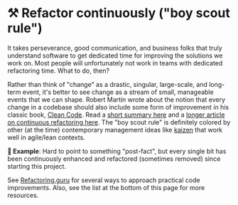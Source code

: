 # ⚒ Refactor continuously ("boy scout rule")

It takes perseverance, good communication, and business folks that truly understand software to get dedicated time for improving the solutions we work on. Most people will unfortunately not work in teams with dedicated refactoring time. What to do, then?

Rather than think of "change" as a drastic, singular, large-scale, and long-term event, it's better to see change as a stream of small, manageable events that we can shape. Robert Martin wrote about the notion that every change in a codebase should also include some form of improvement in his classic book, [Clean Code](https://www.amazon.com/Clean-Code-Handbook-Software-Craftsmanship/dp/0132350882/). Read a [short summary here](https://matheus.ro/2017/12/11/clean-code-boy-scout-rule/) and a [longer article on continuous refactoring here](https://www.codit.eu/blog/continuous-refactoring/). The "boy scout rule" is definitely colored by other (at the time) contemporary management ideas like [kaizen](https://en.wikipedia.org/wiki/Kaizen) that work well in agile/lean contexts.

**🎯 Example**: Hard to point to something "post-fact", but every single bit has been continuously enhanced and refactored (sometimes removed) since starting this project.

See [Refactoring.guru](https://refactoring.guru) for several ways to approach practical code improvements. Also, see the list at the bottom of this page for more resources.
